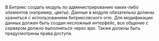 В Битрикс создать модуль по администрированию каких-либо элементов (например, цветы). Данные в модуле обязательно должны храниться с использованием битриксовского orm.
Для модификации данных должен быть создан несложный интерфейс, все общение с сервером должно выполняться через ajax. Также должны быть предусмотрены права доступа.
